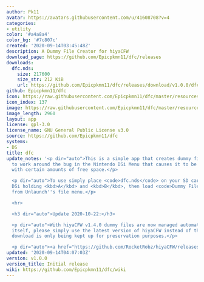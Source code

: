 ```yaml
---
author: Pk11
avatar: https://avatars.githubusercontent.com/u/41608708?v=4
categories:
- utility
color: '#a4a8a4'
color_bg: '#7c807c'
created: '2020-09-14T03:45:48Z'
description: A Dummy File Creator for hiyaCFW
download_page: https://github.com/Epicpkmn11/dfc/releases
downloads:
  dfc.nds:
    size: 217600
    size_str: 212 KiB
    url: https://github.com/Epicpkmn11/dfc/releases/download/v1.0.0/dfc.nds
github: Epicpkmn11/dfc
icon: https://raw.githubusercontent.com/Epicpkmn11/dfc/master/resources/icon.png
icon_index: 137
image: https://raw.githubusercontent.com/Epicpkmn11/dfc/master/resources/banner.png
image_length: 2960
layout: app
license: gpl-3.0
license_name: GNU General Public License v3.0
source: https://github.com/Epicpkmn11/dfc
systems:
- DS
title: dfc
update_notes: '<p dir="auto">This is a simple app that creates dummy files for hiyaCFW
  to work around the bug in the Nintendo DSi Menu that causes it to be unable to load
  with certain amounts of free space.</p>

  <p dir="auto">To use simply place <code>dfc.nds</code> on your SD card, boot your
  DSi holding <kbd>A</kbd> and <kbd>B</kbd>, then load <code>Dummy File Creator</code>
  from Unlaunch''s file menu.</p>

  <hr>

  <h3 dir="auto">Update 2020-10-22:</h3>

  <p dir="auto">With hiyaCFW v1.4.0 dummy files are now managed automatically by hiyaCFW
  itself, please simply use the latest version of hiyaCFW instead of this tool. This
  download is only being kept up for preservation purposes.</p>

  <p dir="auto"><a href="https://github.com/RocketRobz/hiyaCFW/releases">https://github.com/RocketRobz/hiyaCFW/releases</a></p>'
updated: '2020-09-14T04:07:03Z'
version: v1.0.0
version_title: Initial release
wiki: https://github.com/Epicpkmn11/dfc/wiki
---
```

